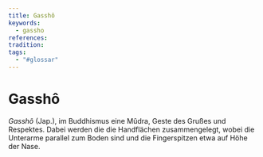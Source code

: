 ```yaml
---
title: Gasshô
keywords:
  - gassho
references: 
tradition: 
tags:
  - "#glossar"
---
```

# Gasshô 

_Gasshô_ (Jap.), im Buddhismus eine Mûdra, Geste des Grußes und Respektes. Dabei werden die  die Handflächen zusammengelegt, wobei die Unterarme parallel zum Boden sind und die Fingerspitzen etwa auf Höhe der Nase. 
